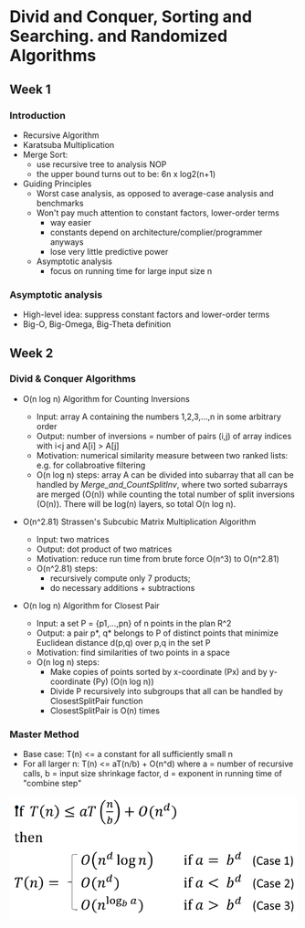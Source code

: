 # Divid and Conquer, Sorting and Searching. and Randomized Algorithms
## Week 1
### Introduction  
  - Recursive Algorithm
  - Karatsuba Multiplication
  - Merge Sort: 
    - use recursive tree to analysis NOP
    - the upper bound turns out to be: 6n x log2(n+1)
  - Guiding Principles
    - Worst case analysis, as opposed to average-case analysis and benchmarks
    - Won't pay much attention to constant factors, lower-order terms
      - way easier
      - constants depend on architecture/complier/programmer anyways
      - lose very little predictive power
    - Asymptotic analysis
      - focus on running time for large input size n 
### Asymptotic analysis
  - High-level idea: suppress constant factors and lower-order terms
  - Big-O, Big-Omega, Big-Theta definition

## Week 2
### Divid & Conquer Algorithms
  - O(n log n) Algorithm for Counting Inversions
    - Input: array A containing the numbers 1,2,3,...,n in some arbitrary order
    - Output: number of inversions = number of pairs (i,j) of array indices with i<j and A[i] > A[j]
    - Motivation: numerical similarity measure between two ranked lists: e.g. for collabroative filtering
    - O(n log n) steps: array A can be divided into subarray that all can be handled by *Merge_and_CountSplitInv*, where two sorted subarrays are merged (O(n)) while counting the total number of split inversions (O(n)). There will be log(n) layers, so total O(n log n).
    
  - O(n^2.81) Strassen's Subcubic Matrix Multiplication Algorithm
    - Input: two matrices
    - Output: dot product of two matrices
    - Motivation: reduce run time from brute force O(n^3) to O(n^2.81)
    - O(n^2.81) steps: 
      - recursively compute only 7 products; 
      - do necessary additions + subtractions
      
  - O(n log n) Algorithm for Closest Pair
    - Input: a set P = {p1,...,pn} of n points in the plan R^2
    - Output: a pair p*, q* belongs to P of distinct points that minimize Euclidean distance d(p,q) over p,q in the set P
    - Motivation: find similarities of two points in a space
    - O(n log n) steps: 
      - Make copies of points sorted by x-coordinate (Px) and by y-coordinate (Py) (O(n log n))
      - Divide P recursively into subgroups that all can be handled by ClosestSplitPair function
      - ClosestSplitPair is O(n) times
  
  ### Master Method
  - Base case: T(n) <= a constant for all sufficiently small n
  - For all larger n:
    T(n) <= aT(n/b) + O(n^d)
    where a = number of recursive calls, b = input size shrinkage factor, d = exponent in running time of "combine step"
    
  ![Notebook](https://github.com/supertime1/Stanford-Algorithm-Course/blob/master/Images/Master%20Method.png?raw=true)
